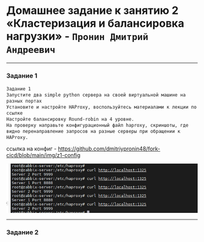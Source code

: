 # Домашнее задание к занятию 2 «Кластеризация и балансировка нагрузки» - `Пронин Дмитрий Андреевич`

---

### Задание 1

```
Задание 1
Запустите два simple python сервера на своей виртуальной машине на разных портах
Установите и настройте HAProxy, воспользуйтесь материалами к лекции по ссылке
Настройте балансировку Round-robin на 4 уровне.
На проверку направьте конфигурационный файл haproxy, скриншоты, где видно перенаправление запросов на разные серверы при обращении к HAProxy.
```
ссылка на конфиг - https://github.com/dmitriypronin48/fork-cicd/blob/main/img/z1-config

![скрин](https://github.com/dmitriypronin48/fork-cicd/blob/main/img/z1-2.jpg)




---

### Задание 2








